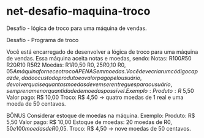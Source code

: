 # net-desafio-maquina-troco
Desafio - lógica de troco para uma máquina de vendas. 

Desafio - Programa de troco

Você está encarregado de desenvolver a lógica de troco para uma máquina de vendas. Essa máquina aceita
notas e moedas, sendo:
Notas:
R$100
R$50
R$20
R$10
R$5
R$2
Moedas:
R$1
R$0,50
R$0,25
R$0,10
R$0,05
A máquina fornece o troco APENAS em moedas. Você deve criar um código capaz de, dado o custo do
produto e o valor pago pelo usuário, devolver quais e quantas moedas devem ser entregues para o usuário,
sempre na menor quantidade de moedas possível.
Exemplo:
Produto: R$ 5,50
Valor pago: R$ 10,00
Troco:
R$ 4,50 -> quatro moedas de 1 real e uma moeda de 50 centavos.

BÔNUS
Considerar estoque de moedas na máquina.
Exemplo:
Produto: R$ 5,50
Valor pago: R$ 10,00
Estoque de moedas: 20 moedas de R$0,50 e 100 moedas de R$0,05.
Troco:
R$ 4,50 -> nove moedas de 50 centavos.
